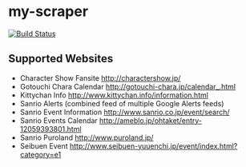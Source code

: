 # my-scraper

[![Build Status](https://travis-ci.org/mono0x/my-scraper.svg)](https://travis-ci.org/mono0x/my-scraper)

## Supported Websites

- Character Show Fansite <http://charactershow.jp/>
- Gotouchi Chara Calendar <http://gotouchi-chara.jp/calendar_.html>
- Kittychan Info <http://www.kittychan.info/information.html>
- Sanrio Alerts (combined feed of multiple Google Alerts feeds)
- Sanrio Event Information <http://www.sanrio.co.jp/event/search/>
- Sanrio Events Calendar <http://ameblo.jp/ohtaket/entry-12059393801.html>
- Sanrio Puroland <http://www.puroland.jp/>
- Seibuen Event <http://www.seibuen-yuuenchi.jp/event/index.html?category=e1>
